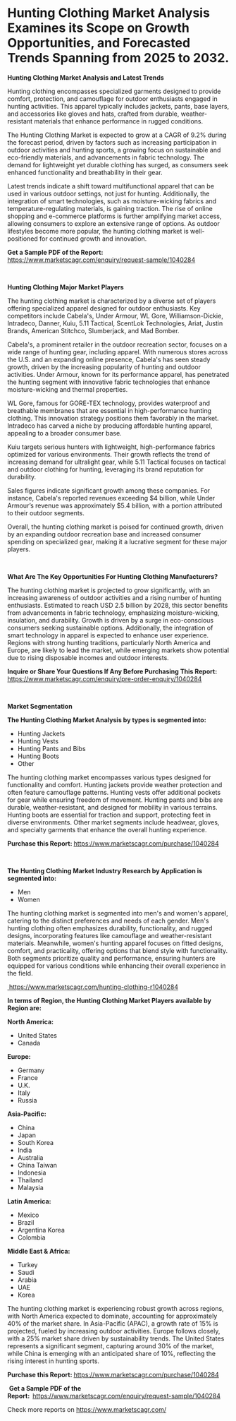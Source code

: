 <p><h1>Hunting Clothing Market Analysis Examines its Scope on Growth Opportunities, and Forecasted Trends Spanning from 2025 to 2032.</h1></p><p><strong>Hunting Clothing Market Analysis and Latest Trends</strong></p>
<p><p>Hunting clothing encompasses specialized garments designed to provide comfort, protection, and camouflage for outdoor enthusiasts engaged in hunting activities. This apparel typically includes jackets, pants, base layers, and accessories like gloves and hats, crafted from durable, weather-resistant materials that enhance performance in rugged conditions.</p><p>The Hunting Clothing Market is expected to grow at a CAGR of 9.2% during the forecast period, driven by factors such as increasing participation in outdoor activities and hunting sports, a growing focus on sustainable and eco-friendly materials, and advancements in fabric technology. The demand for lightweight yet durable clothing has surged, as consumers seek enhanced functionality and breathability in their gear. </p><p>Latest trends indicate a shift toward multifunctional apparel that can be used in various outdoor settings, not just for hunting. Additionally, the integration of smart technologies, such as moisture-wicking fabrics and temperature-regulating materials, is gaining traction. The rise of online shopping and e-commerce platforms is further amplifying market access, allowing consumers to explore an extensive range of options. As outdoor lifestyles become more popular, the hunting clothing market is well-positioned for continued growth and innovation.</p></p>
<p><strong>Get a Sample PDF of the Report:&nbsp;</strong> <a href="https://www.marketscagr.com/enquiry/request-sample/1040284?utm_campaign=2378&utm_medium=2&utm_source=Github&utm_content=ia&utm_term=09022025&utm_id=hunting-clothing">https://www.marketscagr.com/enquiry/request-sample/1040284</a></p>
<p>&nbsp;</p>
<p><strong>Hunting Clothing Major Market Players</strong></p>
<p><p>The hunting clothing market is characterized by a diverse set of players offering specialized apparel designed for outdoor enthusiasts. Key competitors include Cabela's, Under Armour, WL Gore, Williamson-Dickie, Intradeco, Danner, Kuiu, 5.11 Tactical, ScentLok Technologies, Ariat, Justin Brands, American Stitchco, Slumberjack, and Mad Bomber.</p><p>Cabela's, a prominent retailer in the outdoor recreation sector, focuses on a wide range of hunting gear, including apparel. With numerous stores across the U.S. and an expanding online presence, Cabela's has seen steady growth, driven by the increasing popularity of hunting and outdoor activities. Under Armour, known for its performance apparel, has penetrated the hunting segment with innovative fabric technologies that enhance moisture-wicking and thermal properties.</p><p>WL Gore, famous for GORE-TEX technology, provides waterproof and breathable membranes that are essential in high-performance hunting clothing. This innovation strategy positions them favorably in the market. Intradeco has carved a niche by producing affordable hunting apparel, appealing to a broader consumer base.</p><p>Kuiu targets serious hunters with lightweight, high-performance fabrics optimized for various environments. Their growth reflects the trend of increasing demand for ultralight gear, while 5.11 Tactical focuses on tactical and outdoor clothing for hunting, leveraging its brand reputation for durability.</p><p>Sales figures indicate significant growth among these companies. For instance, Cabela's reported revenues exceeding $4 billion, while Under Armour’s revenue was approximately $5.4 billion, with a portion attributed to their outdoor segments.</p><p>Overall, the hunting clothing market is poised for continued growth, driven by an expanding outdoor recreation base and increased consumer spending on specialized gear, making it a lucrative segment for these major players.</p></p>
<p>&nbsp;</p>
<p><strong>What Are The Key Opportunities For Hunting Clothing Manufacturers?</strong></p>
<p><p>The hunting clothing market is projected to grow significantly, with an increasing awareness of outdoor activities and a rising number of hunting enthusiasts. Estimated to reach USD 2.5 billion by 2028, this sector benefits from advancements in fabric technology, emphasizing moisture-wicking, insulation, and durability. Growth is driven by a surge in eco-conscious consumers seeking sustainable options. Additionally, the integration of smart technology in apparel is expected to enhance user experience. Regions with strong hunting traditions, particularly North America and Europe, are likely to lead the market, while emerging markets show potential due to rising disposable incomes and outdoor interests.</p></p>
<p><strong>Inquire or Share Your Questions If Any Before Purchasing This Report:</strong> <a href="https://www.marketscagr.com/enquiry/pre-order-enquiry/1040284?utm_campaign=2378&utm_medium=2&utm_source=Github&utm_content=ia&utm_term=09022025&utm_id=hunting-clothing">https://www.marketscagr.com/enquiry/pre-order-enquiry/1040284</a></p>
<p>&nbsp;</p>
<p><strong>Market Segmentation</strong></p>
<p><strong>The Hunting Clothing Market Analysis by types is segmented into:</strong></p>
<p><ul><li>Hunting Jackets</li><li>Hunting Vests</li><li>Hunting Pants and Bibs</li><li>Hunting Boots</li><li>Other</li></ul></p>
<p><p>The hunting clothing market encompasses various types designed for functionality and comfort. Hunting jackets provide weather protection and often feature camouflage patterns. Hunting vests offer additional pockets for gear while ensuring freedom of movement. Hunting pants and bibs are durable, weather-resistant, and designed for mobility in various terrains. Hunting boots are essential for traction and support, protecting feet in diverse environments. Other market segments include headwear, gloves, and specialty garments that enhance the overall hunting experience.</p></p>
<p><strong>Purchase this Report:&nbsp;</strong><a href="https://www.marketscagr.com/purchase/1040284?utm_campaign=2378&utm_medium=2&utm_source=Github&utm_content=ia&utm_term=09022025&utm_id=hunting-clothing">https://www.marketscagr.com/purchase/1040284</a></p>
<p>&nbsp;</p>
<p><strong>The Hunting Clothing Market Industry Research by Application is segmented into:</strong></p>
<p><ul><li>Men</li><li>Women</li></ul></p>
<p><p>The hunting clothing market is segmented into men's and women's apparel, catering to the distinct preferences and needs of each gender. Men's hunting clothing often emphasizes durability, functionality, and rugged designs, incorporating features like camouflage and weather-resistant materials. Meanwhile, women's hunting apparel focuses on fitted designs, comfort, and practicality, offering options that blend style with functionality. Both segments prioritize quality and performance, ensuring hunters are equipped for various conditions while enhancing their overall experience in the field.</p></p>
<p><a href="https://www.marketscagr.com/hunting-clothing-r1040284?utm_campaign=2378&utm_medium=2&utm_source=Github&utm_content=ia&utm_term=09022025&utm_id=hunting-clothing">&nbsp;https://www.marketscagr.com/hunting-clothing-r1040284</a></p>
<p><strong>In terms of Region, the Hunting Clothing Market Players available by Region are:</strong></p>
<p>
    <p> <strong> North America: </strong>
        <ul>
            <li>United States</li>
            <li>Canada</li>
        </ul>
        </p> 
    <p> <strong> Europe: </strong>
        <ul>
            <li>Germany</li>
            <li>France</li>
            <li>U.K.</li>
            <li>Italy</li>
            <li>Russia</li>
        </ul>
        </p> 
    <p> <strong> Asia-Pacific: </strong>
        <ul>
            <li>China</li>
            <li>Japan</li>
            <li>South Korea</li>
            <li>India</li>
            <li>Australia</li>
            <li>China Taiwan</li>
            <li>Indonesia</li>
            <li>Thailand</li>
            <li>Malaysia</li>
        </ul>
        </p> 
    <p> <strong> Latin America: </strong>
        <ul>
            <li>Mexico</li>
            <li>Brazil</li>
            <li>Argentina Korea</li>
            <li>Colombia</li>
        </ul>
        </p> 
    <p> <strong> Middle East & Africa: </strong>
        <ul>
            <li>Turkey</li>
            <li>Saudi</li>
            <li>Arabia</li>
            <li>UAE</li>
            <li>Korea</li>
        </ul>
    </p>
    </p>
<p><p>The hunting clothing market is experiencing robust growth across regions, with North America expected to dominate, accounting for approximately 40% of the market share. In Asia-Pacific (APAC), a growth rate of 15% is projected, fueled by increasing outdoor activities. Europe follows closely, with a 25% market share driven by sustainability trends. The United States represents a significant segment, capturing around 30% of the market, while China is emerging with an anticipated share of 10%, reflecting the rising interest in hunting sports.</p></p>
<p><strong>Purchase this Report: </strong><a href="https://www.marketscagr.com/purchase/1040284?utm_campaign=2378&utm_medium=2&utm_source=Github&utm_content=ia&utm_term=09022025&utm_id=hunting-clothing">https://www.marketscagr.com/purchase/1040284</a></p>
<p>&nbsp;<strong>Get a Sample PDF of the Report:&nbsp;&nbsp;</strong><a href="https://www.marketscagr.com/enquiry/request-sample/1040284?utm_campaign=2378&utm_medium=2&utm_source=Github&utm_content=ia&utm_term=09022025&utm_id=hunting-clothing">https://www.marketscagr.com/enquiry/request-sample/1040284</a></p>
<p><strong></strong></p>
<p>Check more reports on <a href="https://www.marketscagr.com/?utm_campaign=2378&utm_medium=2&utm_source=Github&utm_content=ia&utm_term=09022025&utm_id=hunting-clothing">https://www.marketscagr.com/</a></p>